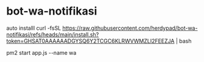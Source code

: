# bot-wa-notifikasi


auto installl
curl -fsSL https://raw.githubusercontent.com/herdypad/bot-wa-notifikasi/refs/heads/main/install.sh?token=GHSAT0AAAAAADGYSQ6Y2TCGC6KLRWVWMZLI2FEEZJA | bash



<!-- run in pm2 -->

pm2 start app.js --name wa